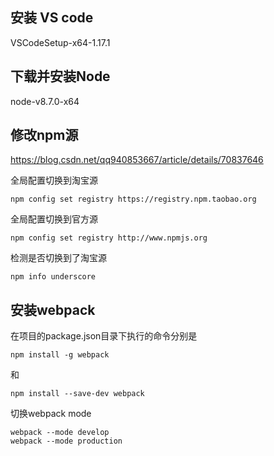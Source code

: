## 安装 VS code
VSCodeSetup-x64-1.17.1

## 下载并安装Node
node-v8.7.0-x64

## 修改npm源
https://blog.csdn.net/qq940853667/article/details/70837646

全局配置切换到淘宝源
```
npm config set registry https://registry.npm.taobao.org
```

全局配置切换到官方源
```
npm config set registry http://www.npmjs.org
```

检测是否切换到了淘宝源
```
npm info underscore
```

## 安装webpack
在项目的package.json目录下执行的命令分别是
```
npm install -g webpack
```
和 
```
npm install --save-dev webpack
```

切换webpack mode
```
webpack --mode develop
webpack --mode production
```
